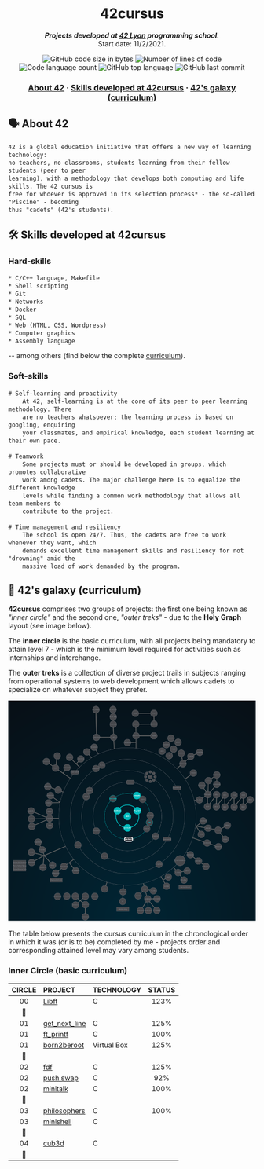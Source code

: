 <h1 align="center">
	42cursus
</h1>

<p align="center">
	<b><i>Projects developed at <a href="https://42lyon.fr/">42 Lyon</a> programming school.</i></b><br>
	Start date: 11/2/2021.
</p>

<p align="center">
	<img alt="GitHub code size in bytes" src="https://img.shields.io/github/languages/code-size/rochblondiaux/42cursus?color=blueviolet" />
	<img alt="Number of lines of code" src="https://img.shields.io/tokei/lines/github/rochblondiaux/42cursus?color=blueviolet" />
	<img alt="Code language count" src="https://img.shields.io/github/languages/count/rochblondiaux/42cursus?color=blue" />
	<img alt="GitHub top language" src="https://img.shields.io/github/languages/top/rochblondiaux/42cursus?color=blue" />
	<img alt="GitHub last commit" src="https://img.shields.io/github/last-commit/rochblondiaux/42cursus?color=brightgreen" />
</p>

<h3 align="center">
	<a href="#%EF%B8%8F-about-42">About 42</a>
	<span> · </span>
	<a href="#%EF%B8%8F-skills-developed-at-42cursus">Skills developed at 42cursus</a>
	<span> · </span>
	<a href="#-42s-galaxy-curriculum">42's galaxy (curriculum)</a>
</h3>

## 🗣️ About 42

	42 is a global education initiative that offers a new way of learning technology:
	no teachers, no classrooms, students learning from their fellow students (peer to peer
	learning), with a methodology that develops both computing and life skills. The 42 cursus is
	free for whoever is approved in its selection process* - the so-called "Piscine" - becoming
	thus "cadets" (42's students).

## 🛠️ Skills developed at 42cursus

### Hard-skills

	* C/C++ language, Makefile
	* Shell scripting
	* Git
	* Networks
	* Docker
	* SQL
	* Web (HTML, CSS, Wordpress)
	* Computer graphics
	* Assembly language

-- among others (find below the complete [curriculum](#-42s-galaxy-curriculum)).

### Soft-skills

	# Self-learning and proactivity
		At 42, self-learning is at the core of its peer to peer learning methodology. There
		are no teachers whatsoever; the learning process is based on googling, enquiring
		your classmates, and empirical knowledge, each student learning at their own pace.

	# Teamwork
		Some projects must or should be developed in groups, which promotes collaborative
		work among cadets. The major challenge here is to equalize the different knowledge
		levels while finding a common work methodology that allows all team members to
		contribute to the project.

	# Time management and resiliency
		The school is open 24/7. Thus, the cadets are free to work whenever they want, which
		demands excellent time management skills and resiliency for not "drowning" amid the
		massive load of work demanded by the program.

## 🌌 42's galaxy (curriculum)

**42cursus** comprises two groups of projects: the first one being known as _"inner circle"_ and the second one, _"outer treks"_ - due to the **Holy Graph** layout (see image below).

The **inner circle** is the basic curriculum, with all projects being mandatory to attain level 7 - which is the minimum level required for activities such as internships and interchange.

The **outer treks** is a collection of diverse project trails in subjects ranging from operational systems to web development which allows cadets to specialize on whatever subject they prefer.

![42's galaxy](galaxy.png)

The table below presents the cursus curriculum in the chronological order in which it was (or is to be) completed by me - projects order and corresponding attained level may vary among students.

### Inner Circle (basic curriculum)

|CIRCLE	|PROJECT							|TECHNOLOGY				|STATUS						|
|:-:	|:--								|:--					|:-:						|
|00		|[Libft](https://github.com/rochblondiaux/libft)|C		            | 123%	                    |
|:dizzy:|									|						|		|				    |
|01		|[get_next_line](https://github.com/rochblondiaux/get_next_line) |C	| 125%              | 
|01		|[ft_printf](https://github.com/rochblondiaux/ft_printf)|C			| 100%	    |
|01		|[born2beroot]()			        | Virtual Box						| 125% 	|
|:dizzy:|									|						| 	|
|02		|[fdf](https://github.com/rochblondiaux/fdf)			        | C						| 125%	|
|02		|[push swap](https://github.com/rochblondiaux/push_swap)			        | C						| 92%	|
|02		|[minitalk](https://github.com/rochblondiaux/minitalk)			        | C						| 100%	|
|:dizzy:|									|						        |							|
|03		|[philosophers](https://github.com/RochBlondiaux/philosophers)			        | C						| 100% |
|03		|[minishell](https://github.com/RochBlondiaux/minishell)			        | C						| 	|
|:dizzy:|									|						        |							|
|04		|[cub3d](https://github.com/RochBlondiaux/cub3d)			        | C						| 	|
|:dizzy:|									|						        |							|

